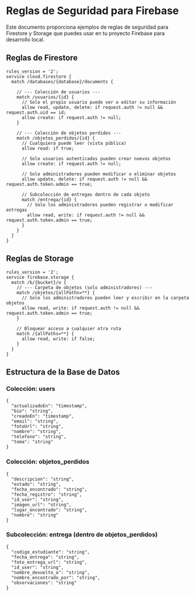 # Reglas de Seguridad para Firebase

Este documento proporciona ejemplos de reglas de seguridad para Firestore y Storage que puedes usar en tu proyecto Firebase para desarrollo local.

## Reglas de Firestore

```
rules_version = '2';
service cloud.firestore {
  match /databases/{database}/documents {

    // --- Colección de usuarios ---
    match /usuarios/{id} {
      // Solo el propio usuario puede ver o editar su información
      allow read, update, delete: if request.auth != null && request.auth.uid == id;
      allow create: if request.auth != null;
    }

    // --- Colección de objetos perdidos ---
    match /objetos_perdidos/{id} {
      // Cualquiera puede leer (vista pública)
      allow read: if true;

      // Solo usuarios autenticados pueden crear nuevos objetos
      allow create: if request.auth != null;

      // Solo administradores pueden modificar o eliminar objetos
      allow update, delete: if request.auth != null && request.auth.token.admin == true;

      // Subcolección de entregas dentro de cada objeto
      match /entrega/{id} {
        // Solo los administradores pueden registrar o modificar entregas
        allow read, write: if request.auth != null && request.auth.token.admin == true;
      }
    }
  }
}
```

## Reglas de Storage

```
rules_version = '2';
service firebase.storage {
  match /b/{bucket}/o {
    // --- Carpeta de objetos (solo administradores) ---
    match /objetos/{allPaths=**} {
      // Solo los administradores pueden leer y escribir en la carpeta objetos
      allow read, write: if request.auth != null && request.auth.token.admin == true;
    }
    
    // Bloquear acceso a cualquier otra ruta
    match /{allPaths=**} {
      allow read, write: if false;
    }
  }
}
```

## Estructura de la Base de Datos

### Colección: users
```
{
  "actualizadoEn": "timestamp",
  "bio": "string",
  "creadoEn": "timestamp",
  "email": "string",
  "fotoUrl": "string",
  "nombre": "string",
  "telefono": "string",
  "tema": "string"
}
```

### Colección: objetos_perdidos
```
{
  "descripcion": "string",
  "estado": "string",
  "fecha_encontrado": "string",
  "fecha_registro": "string",
  "id_user": "string",
  "imagen_url": "string",
  "lugar_encontrado": "string",
  "nombre": "string"
}
```

### Subcolección: entrega (dentro de objetos_perdidos)
```
{
  "codigo_estudiante": "string",
  "fecha_entrega": "string",
  "foto_entrega_url": "string",
  "id_user": "string",
  "nombre_devuelto_a": "string",
  "nombre_encontrado_por": "string",
  "observaciones": "string"
}
```